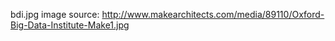 bdi.jpg image source: http://www.makearchitects.com/media/89110/Oxford-Big-Data-Institute-Make1.jpg
